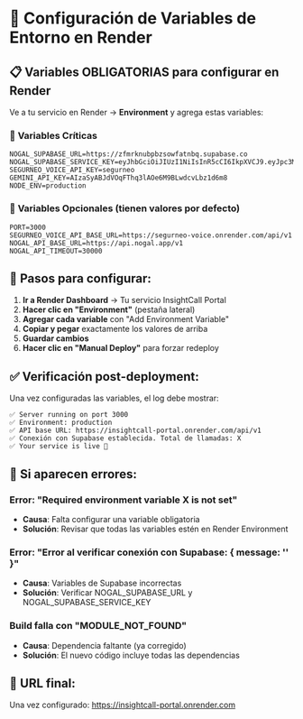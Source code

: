 # 🚀 Configuración de Variables de Entorno en Render

## 📋 **Variables OBLIGATORIAS para configurar en Render**

Ve a tu servicio en Render → **Environment** y agrega estas variables:

### 🔑 **Variables Críticas**
```
NOGAL_SUPABASE_URL=https://zfmrknubpbzsowfatnbq.supabase.co
NOGAL_SUPABASE_SERVICE_KEY=eyJhbGciOiJIUzI1NiIsInR5cCI6IkpXVCJ9.eyJpc3MiOiJzdXBhYmFzZSIsInJlZiI6InpmbXJrbnVicGJ6c293ZmF0bmJxIiwicm9sZSI6InNlcnZpY2Vfcm9sZSIsImlhdCI6MTc0NzYxMzEwMCwiZXhwIjoyMDYzMTg5MTAwfQ.iC5KEm96VYSEn
SEGURNEO_VOICE_API_KEY=segurneo
GEMINI_API_KEY=AIzaSyABJdVOqFThq3lAOe6M9BLwdcvLbz1d6m8
NODE_ENV=production
```

### 🔧 **Variables Opcionales** (tienen valores por defecto)
```
PORT=3000
SEGURNEO_VOICE_API_BASE_URL=https://segurneo-voice.onrender.com/api/v1
NOGAL_API_BASE_URL=https://api.nogal.app/v1
NOGAL_API_TIMEOUT=30000
```

## 📝 **Pasos para configurar:**

1. **Ir a Render Dashboard** → Tu servicio InsightCall Portal
2. **Hacer clic en "Environment"** (pestaña lateral)
3. **Agregar cada variable** con "Add Environment Variable"
4. **Copiar y pegar** exactamente los valores de arriba
5. **Guardar cambios**
6. **Hacer clic en "Manual Deploy"** para forzar redeploy

## ✅ **Verificación post-deployment:**

Una vez configuradas las variables, el log debe mostrar:

```
✅ Server running on port 3000
✅ Environment: production
✅ API base URL: https://insightcall-portal.onrender.com/api/v1
✅ Conexión con Supabase establecida. Total de llamadas: X
✅ Your service is live 🎉
```

## 🚨 **Si aparecen errores:**

### Error: "Required environment variable X is not set"
- **Causa**: Falta configurar una variable obligatoria
- **Solución**: Revisar que todas las variables estén en Render Environment

### Error: "Error al verificar conexión con Supabase: { message: '' }"
- **Causa**: Variables de Supabase incorrectas
- **Solución**: Verificar NOGAL_SUPABASE_URL y NOGAL_SUPABASE_SERVICE_KEY

### Build falla con "MODULE_NOT_FOUND"
- **Causa**: Dependencia faltante (ya corregido)
- **Solución**: El nuevo código incluye todas las dependencias

## 🎯 **URL final:**
Una vez configurado: https://insightcall-portal.onrender.com 